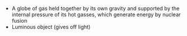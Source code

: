 - A globe of gas held together by its own gravity and supported by the internal pressure of its hot gasses, which generate energy by nuclear fusion
- Luminous object (gives off light)